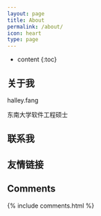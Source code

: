 ```yaml
---
layout: page
title: About
permalink: /about/
icon: heart
type: page
---
```


* content
{:toc}

## 关于我

halley.fang

东南大学软件工程硕士

## 联系我


## 友情链接


## Comments

{% include comments.html %}
